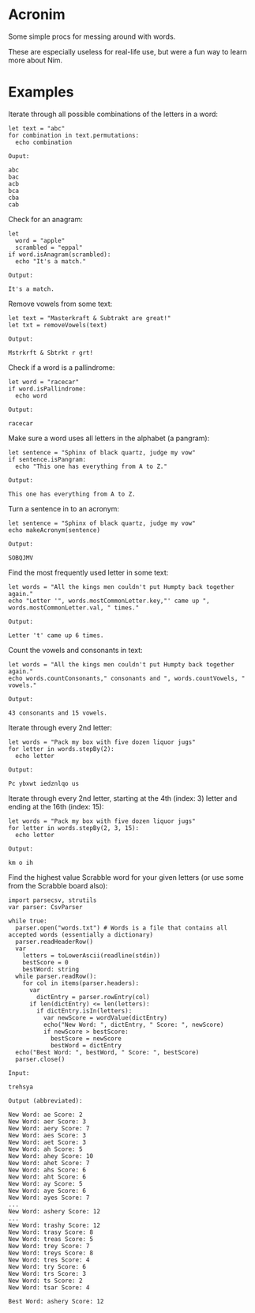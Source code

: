 # Acronim
Some simple procs for messing around with words.

These are especially useless for real-life use, but were a fun way to learn more about Nim.

# Examples

Iterate through all possible combinations of the letters in a word:

    let text = "abc"
    for combination in text.permutations:
      echo combination
    
    Ouput:
    
    abc
    bac
    acb
    bca
    cba
    cab
    
Check for an anagram:

    let 
      word = "apple"
      scrambled = "eppal"
    if word.isAnagram(scrambled):
      echo "It's a match."
      
    Output:
    
    It's a match.

Remove vowels from some text:

    let text = "Masterkraft & Subtrakt are great!"
    let txt = removeVowels(text)
    
    Output:
    
    Mstrkrft & Sbtrkt r grt!

Check if a word is a pallindrome:

    let word = "racecar"
    if word.isPallindrome:
      echo word
    
    Output:
    
    racecar

Make sure a word uses all letters in the alphabet (a pangram):

    let sentence = "Sphinx of black quartz, judge my vow"
    if sentence.isPangram:
      echo "This one has everything from A to Z."
      
    Output:
    
    This one has everything from A to Z.
    
Turn a sentence in to an acronym:

    let sentence = "Sphinx of black quartz, judge my vow"
    echo makeAcronym(sentence)
    
    Output:
    
    SOBQJMV
    
Find the most frequently used letter in some text:

    let words = "All the kings men couldn't put Humpty back together again."
    echo "Letter '", words.mostCommonLetter.key,"' came up ", words.mostCommonLetter.val, " times."
    
    Output:
    
    Letter 't' came up 6 times.

Count the vowels and consonants in text:

    let words = "All the kings men couldn't put Humpty back together again."
    echo words.countConsonants," consonants and ", words.countVowels, " vowels."
    
    Output:
    
    43 consonants and 15 vowels.

Iterate through every 2nd letter:

    let words = "Pack my box with five dozen liquor jugs"
    for letter in words.stepBy(2):
      echo letter
      
    Output:
    
    Pc ybxwt iedznlqo us

Iterate through every 2nd letter, starting at the 4th (index: 3) letter and ending at the 16th (index: 15):

    let words = "Pack my box with five dozen liquor jugs"
    for letter in words.stepBy(2, 3, 15):
      echo letter
      
    Output:
    
    km o ih

Find the highest value Scrabble word for your given letters (or use some from the Scrabble board also):
    
    import parsecsv, strutils
    var parser: CsvParser

    while true:
      parser.open("words.txt") # Words is a file that contains all accepted words (essentially a dictionary)
      parser.readHeaderRow() 
      var
        letters = toLowerAscii(readline(stdin))
        bestScore = 0
        bestWord: string
      while parser.readRow():
        for col in items(parser.headers):
          var
            dictEntry = parser.rowEntry(col)
          if len(dictEntry) <= len(letters):
            if dictEntry.isIn(letters):
              var newScore = wordValue(dictEntry)
              echo("New Word: ", dictEntry, " Score: ", newScore)
              if newScore > bestScore:
                bestScore = newScore
                bestWord = dictEntry
      echo("Best Word: ", bestWord, " Score: ", bestScore)
      parser.close()
   
    Input:
    
    trehsya
    
    Output (abbreviated):
    
    New Word: ae Score: 2
    New Word: aer Score: 3
    New Word: aery Score: 7
    New Word: aes Score: 3
    New Word: aet Score: 3
    New Word: ah Score: 5
    New Word: ahey Score: 10
    New Word: ahet Score: 7
    New Word: ahs Score: 6
    New Word: aht Score: 6
    New Word: ay Score: 5
    New Word: aye Score: 6
    New Word: ayes Score: 7
    ...
    New Word: ashery Score: 12
    ...
    New Word: trashy Score: 12
    New Word: trasy Score: 8
    New Word: treas Score: 5
    New Word: trey Score: 7
    New Word: treys Score: 8
    New Word: tres Score: 4
    New Word: try Score: 6
    New Word: trs Score: 3
    New Word: ts Score: 2
    New Word: tsar Score: 4

    Best Word: ashery Score: 12
    
    
